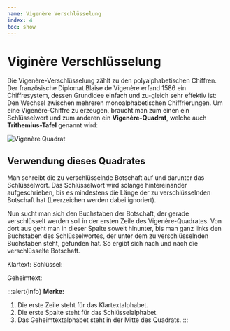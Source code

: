 ```yaml
---
name: Vigenère Verschlüsselung
index: 4
toc: show
---
```


# Viginère Verschlüsselung

Die Vigenère-Verschlüsselung zählt zu den polyalphabetischen Chiffren. Der französische Diplomat Blaise de Vigenère erfand 1586 ein Chiffresystem, dessen Grundidee einfach und zu-gleich sehr effektiv ist: Den Wechsel zwischen mehreren monoalphabetischen Chiffrierungen. Um eine Vigenère-Chiffre zu erzeugen, braucht man zum einen ein Schlüsselwort und zum anderen ein **Vigenère-Quadrat**, welche auch **Trithemius-Tafel** genannt wird:

![Vigenère Quadrat](/Bilder/Kryptologie/vigenerequadrat.png "Vigenère Quadrat")


## Verwendung dieses Quadrates
Man schreibt die zu verschlüsselnde Botschaft auf und darunter das Schlüsselwort. Das Schlüsselwort wird solange hintereinander aufgeschrieben, bis es mindestens die Länge der zu verschlüsselnden Botschaft hat (Leerzeichen werden dabei ignoriert). 

Nun sucht man sich den Buchstaben der Botschaft, der gerade verschlüsselt werden soll in der ersten Zeile des Vigenère-Quadrates. Von dort aus geht man in dieser Spalte soweit hinunter, bis man ganz links den Buchstaben des Schlüsselwortes, der unter dem zu verschlüsselnden Buchstaben steht, gefunden hat. So ergibt sich nach und nach die verschlüsselte Botschaft.

Klartext: 
Schlüssel:

Geheimtext:

:::alert{info}
**Merke:**
1. Die erste Zeile steht für das Klartextalphabet.
2. Die erste Spalte steht für das Schlüsselalphabet.
3. Das Geheimtextalphabet steht in der Mitte des Quadrats.
:::
